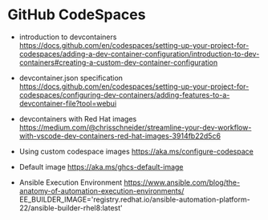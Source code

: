 
# GitHub CodeSpaces 

- introduction to devcontainers
  https://docs.github.com/en/codespaces/setting-up-your-project-for-codespaces/adding-a-dev-container-configuration/introduction-to-dev-containers#creating-a-custom-dev-container-configuration
  
- devcontainer.json specification
  https://docs.github.com/en/codespaces/setting-up-your-project-for-codespaces/configuring-dev-containers/adding-features-to-a-devcontainer-file?tool=webui

- devcontainers with Red Hat images
  https://medium.com/@chrisschneider/streamline-your-dev-workflow-with-vscode-dev-containers-red-hat-images-3914fb22d5c6

- Using custom codespace images
  https://aka.ms/configure-codespace

- Default image
  https://aka.ms/ghcs-default-image

- Ansible Execution Environment
  https://www.ansible.com/blog/the-anatomy-of-automation-execution-environments/
  EE_BUILDER_IMAGE='registry.redhat.io/ansible-automation-platform-22/ansible-builder-rhel8:latest'  
